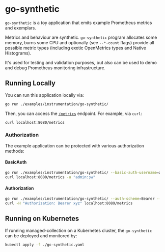 # go-synthetic

`go-synthetic` is a toy application that emits example Prometheus metrics and exemplars.

Metrics and behaviour are synthetic. `go-synthetic` program allocates some memory,
burns some CPU and optionally (see `--*-count` flags) provide all possible metric
types (including exotic OpenMetrics types and Native Histograms).

It's used for testing and validation purposes, but also can be used to demo and debug
Prometheus monitoring infrastructure.

## Running Locally

You can run this application locally via:

```bash
go run ./examples/instrumentation/go-synthetic/
```

Then, you can access the [`/metrics`](http://localhost:8080/metrics) endpoint. For example, via `curl`:

```bash
curl localhost:8080/metrics
```

### Authorization

The example application can be protected with various authorization methods:

#### BasicAuth

```bash
go run ./examples/instrumentation/go-synthetic/ --basic-auth-username=admin --basic-auth-password=pw
curl localhost:8080/metrics -u "admin:pw"
```

#### Authorization

```bash
go run ./examples/instrumentation/go-synthetic/ --auth-scheme=Bearer --auth-parameters=xyz
curl -H "Authorization: Bearer xyz" localhost:8080/metrics
```

## Running on Kubernetes

If running managed-collection on a Kubernetes cluster, the `go-synthetic` can be
deployed and monitored by:

```bash
kubectl apply -f ./go-synthetic.yaml
```
